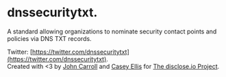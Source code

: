 # dnssecuritytxt. 
A standard allowing organizations to nominate security contact points and policies via DNS TXT records.  

Twitter: [https://twitter.com/dnssecuritytxt](https://twitter.com/dnssecuritytxt).  
Created with <3 by [John Carroll](https://twitter.com/yosignals) and [Casey Ellis](https://twitter.com/caseyjohnellis) for [The disclose.io Project](https://disclose.io).
